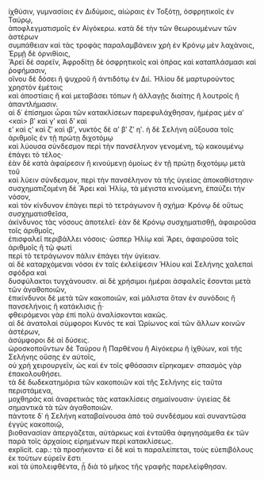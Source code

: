 ἰχθύσιν, γυμνασίοις ἐν Διδύμοις, αἰώραις ἐν Τοξότῃ, ὀσφρητικοῖς ἐν Ταύρῳ,  
ἀποφλεγματισμοῖς ἐν Αἰγόκερω. κατὰ δὲ τὴν τῶν θεωρουμένων τῶν ἀστέρων  
συμπάθειαν καὶ τὰς τροφὰς παραλαμβάνειν χρὴ ἐν Κρόνῳ μὲν λαχάνοις, Ἑρμῇ δὲ ὀρνιθίοις,  
Ἄρεϊ δὲ σαρεῖν, Ἀφροδίτῃ δὲ ὀσφρητικοῖς καὶ ὀπῤας καὶ καταπλάσμασι καὶ ῥοφήμασιν,  
οἴνου δὲ δόσει ἢ ψυχροῦ ἢ ἀντιδότῳ ἐν Διί. Ἡλίου δὲ μαρτυρούντος χρηστὸν ἐμέτοις  
καὶ ἀποστίαις ἢ καὶ μεταβάσει τόπων ἢ ἀλλαγῇς διαίτης ἢ λουτροῖς ἢ ἀπαντλήμασιν.  
αἱ δ᾽ ἐπίσημοι ὧραι τῶν κατακλίσεων παρεφυλάχθησαν, ἡμέρας μὲν αʹ <καὶ> βʹ καὶ γʹ καὶ δʹ καὶ  
εʹ καὶ ςʹ καὶ ζʹ καὶ ιβʹ, νυκτὸς δὲ αʹ βʹ ζʹ ηʹ. ἡ δὲ Σελήνη αὔξουσα τοῖς ἀριθμοῖς ἐν τῇ πρώτῃ διχοτόμῳ  
καὶ λύουσα σύνδεσμον περὶ τὴν πανσέληνον γενομένη, τῷ κακουμένῳ ἐπάγει τὸ τέλος·  
ἐὰν δὲ κατὰ ἀφαίρεσιν ἢ κινούμενῃ ὁμοίως ἐν τῇ πρώτῃ διχοτόμῳ μετὰ τοῦ  
καὶ λύειν σύνδεσμον, περὶ τὴν πανσέληνον τὰ τῆς ὑγιείας ἀποκαθίστησιν·  
συσχηματιζομένη δὲ Ἄρει καὶ Ἡλίῳ, τὰ μέγιστα κινούμενη, ἐπαύζει τὴν νόσον,  
καὶ τὸν κίνδυνον ἐπάγει περὶ τὸ τετράγωνον ἢ σχήμα· Κρόνῳ δὲ οὕτως συσχηματισθεῖσα,  
ἀκίνδυνος τὰς νόσους ἀποτελεῖ· ἐὰν δὲ Κρόνῳ συσχηματισθῇ, ἀφαιροῦσα τοῖς ἀριθμοῖς,  
ἐπισφαλεῖ περιβάλλει νόσοις· ὥσπερ Ἡλίῳ καὶ Ἄρει, ἀφαιροῦσα τοῖς ἀριθμοῖς ἢ τῷ φωτὶ  
περὶ τὸ τετράγωνον πάλιν ἐπάγει τὴν ὑγίειαν.  
αἱ δὲ καταρχόμεναι νόσοι ἐν ταῖς ἐκλείψεσιν Ἡλίου καὶ Σελήνης χαλεπαὶ σφόδρα καὶ  
δυσφύλακτοι τυγχάνουσιν. αἱ δὲ χρήσιμοι ἡμέραι ἀσφαλεῖς ἔσονται μετὰ τῶν ἀγαθοποιῶν,  
ἐπικίνδυνοι δὲ μετὰ τῶν κακοποιῶν, καὶ μάλιστα ὅταν ἐν συνόδοις ἢ πανσελήνοις ἢ κατάκλισις ᾖ·  
φθειρόμενοι γὰρ ἐπὶ πολὺ ἀναλίσκονται κακῶς.  
αἱ δὲ ἀνατολαὶ σύμφοροι Κυνὸς τε καὶ Ὠρίωνος καὶ τῶν ἄλλων κοινῶν ἀστέρων,  
ἀσύμφοροι δὲ αἱ δύσεις.  
ὡροσκοποῦντων δὲ Ταύρου ἢ Παρθένου ἢ Αἰγόκερω ἢ ἰχθύων, καὶ τῆς Σελήνης οὔσης ἐν αὐτοῖς,  
οὐ χρὴ χειρουργεῖν, ὡς καὶ ἐν τοῖς φθόσασιν εἴρηκαμεν· σπασμὸς γὰρ ἐπακολουθήσει.  
τὰ δὲ δωδεκατημόρια τῶν κακοποιῶν καὶ τῆς Σελήνης εἰς ταῦτα περιστάμενα,  
μοχθηρὰς καὶ ἀναρετικὰς τὰς κατακλίσεις σημαίνουσιν· ὑγιείας δὲ σημαντικὰ τὰ τῶν ἀγαθοποιῶν.  
πάντοτε δ᾽ ἡ Σελήνη καταβαίνουσα ἀπὸ τοῦ συνδέσμου καὶ συναντῶσα ἐγγὺς κακοποιῷ,  
βιοθανασίαν ἀπεργάζεται, αὐτάρκως καὶ ἐνταῦθα ἀφηγησάμεθα ἐκ τῶν  
παρὰ τοῖς ἀρχαίοις εἰρημένων περὶ κατακλίσεως.  
explicit. cap.: τὰ προσήκοντα· εἰ δὲ καὶ τι παραλείπεται, τοὺς εὐεπιβόλους ἐκ τούτων εὑρεῖν ἔστι  
καὶ τὰ ὑπολειφθέντα, ᾗ διὰ τὸ μῆκος τῆς γραφῆς παρελείφθησαν.